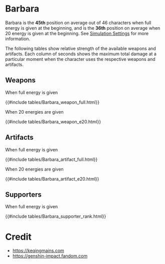 # Barbara

Barbara is the **45th** position on average out of 46
characters when full energy is given at the beginning, and is the
**36th** position on average when 20 energy is given at the
beginning. See [Simulation Settings](./simulation_settings.md) for more
information.

The following tables show relative strength of the available weapons and
artifacts. Each column of seconds shows the maximum total damage at a
particular moment when the character uses the respective weapons and
artifacts.

## Weapons

When full energy is given

{{#include tables/Barbara_weapon_full.html}}

When 20 energies are given

{{#include tables/Barbara_weapon_e20.html}}

## Artifacts

When full energy is given

{{#include tables/Barbara_artifact_full.html}}

When 20 energies are given

{{#include tables/Barbara_artifact_e20.html}}

## Supporters

When full energy is given

{{#include tables/Barbara_supporter_rank.html}}

# Credit

- <https://keqingmains.com>
- <https://genshin-impact.fandom.com>

